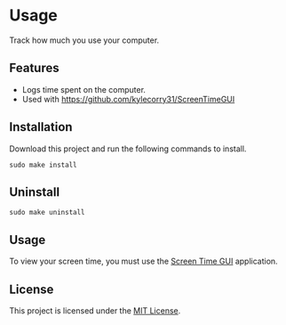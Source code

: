 # Usage
Track how much you use your computer.

## Features
* Logs time spent on the computer.
* Used with https://github.com/kylecorry31/ScreenTimeGUI

## Installation
Download this project and run the following commands to install.

```shell
sudo make install
```

## Uninstall

```
sudo make uninstall
```

## Usage
To view your screen time, you must use the [Screen Time GUI](https://github.com/kylecorry31/ScreenTimeGUI) application.

## License
This project is licensed under the [MIT License](LICENSE).
